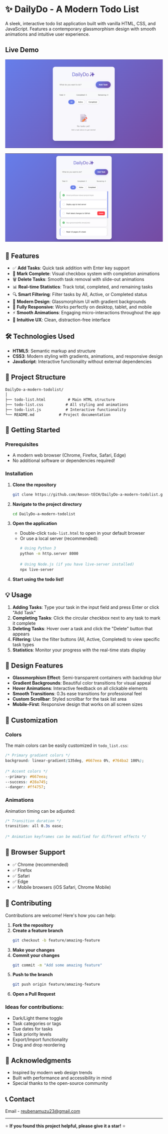 # ✨ DailyDo - A Modern Todo List

A sleek, interactive todo list application built with vanilla HTML, CSS, and JavaScript. Features a contemporary glassmorphism design with smooth animations and intuitive user experience.

## Live Demo

![Todo List Preview](./preview/image.png)

![Todo List Preview](./preview/image2.png)

## 🚀 Features

- ✅ **Add Tasks**: Quick task addition with Enter key support
- 🎯 **Mark Complete**: Visual checkbox system with completion animations
- 🗑️ **Delete Tasks**: Smooth task removal with slide-out animations
- 📊 **Real-time Statistics**: Track total, completed, and remaining tasks
- 🔍 **Smart Filtering**: Filter tasks by All, Active, or Completed status
- 🎨 **Modern Design**: Glassmorphism UI with gradient backgrounds
- 📱 **Fully Responsive**: Works perfectly on desktop, tablet, and mobile
- ⚡ **Smooth Animations**: Engaging micro-interactions throughout the app
- 🎯 **Intuitive UX**: Clean, distraction-free interface

## 🛠️ Technologies Used

- **HTML5**: Semantic markup and structure
- **CSS3**: Modern styling with gradients, animations, and responsive design
- **JavaScript**: Interactive functionality without external dependencies

## 📂 Project Structure

```
DailyDo-a-modern-todolist/
│
├── todo-list.html          # Main HTML structure
├── todo-list.css          # All styling and animations
├── todo-list.js           # Interactive functionality
└── README.md           # Project documentation
```

## 🚀 Getting Started

### Prerequisites

- A modern web browser (Chrome, Firefox, Safari, Edge)
- No additional software or dependencies required!

### Installation

1. **Clone the repository**
   ```bash
   git clone https://github.com/Amson-tECH/DailyDo-a-modern-todolist.git
   ```

2. **Navigate to the project directory**
   ```bash
   cd DailyDo-a-modern-todolist
   ```

3. **Open the application**
   - Double-click `todo-list.html` to open in your default browser
   - Or use a local server (recommended):
     ```bash
     # Using Python 3
     python -m http.server 8000
     
     # Using Node.js (if you have live-server installed)
     npx live-server
     ```

4. **Start using the todo list!**

## 💡 Usage

1. **Adding Tasks**: Type your task in the input field and press Enter or click "Add Task"
2. **Completing Tasks**: Click the circular checkbox next to any task to mark it complete
3. **Deleting Tasks**: Hover over a task and click the "Delete" button that appears
4. **Filtering**: Use the filter buttons (All, Active, Completed) to view specific task types
5. **Statistics**: Monitor your progress with the real-time stats display

## 🎨 Design Features

- **Glassmorphism Effect**: Semi-transparent containers with backdrop blur
- **Gradient Backgrounds**: Beautiful color transitions for visual appeal
- **Hover Animations**: Interactive feedback on all clickable elements
- **Smooth Transitions**: 0.3s ease transitions for professional feel
- **Custom Scrollbar**: Styled scrollbar for the task list area
- **Mobile-First**: Responsive design that works on all screen sizes

## 🔧 Customization

### Colors
The main colors can be easily customized in `todo_list.css`:

```css
/* Primary gradient colors */
background: linear-gradient(135deg, #667eea 0%, #764ba2 100%);

/* Accent colors */
--primary: #667eea;
--success: #28a745;
--danger: #ff4757;
```

### Animations
Animation timing can be adjusted:

```css
/* Transition duration */
transition: all 0.3s ease;

/* Animation keyframes can be modified for different effects */
```

## 📱 Browser Support

- ✅ Chrome (recommended)
- ✅ Firefox
- ✅ Safari
- ✅ Edge
- ✅ Mobile browsers (iOS Safari, Chrome Mobile)

## 🤝 Contributing

Contributions are welcome! Here's how you can help:

1. **Fork the repository**
2. **Create a feature branch**
   ```bash
   git checkout -b feature/amazing-feature
   ```
3. **Make your changes**
4. **Commit your changes**
   ```bash
   git commit -m "Add some amazing feature"
   ```
5. **Push to the branch**
   ```bash
   git push origin feature/amazing-feature
   ```
6. **Open a Pull Request**

### Ideas for contributions:
- Dark/Light theme toggle
- Task categories or tags
- Due dates for tasks
- Task priority levels
- Export/Import functionality
- Drag and drop reordering



## 🌟 Acknowledgments

- Inspired by modern web design trends
- Built with performance and accessibility in mind
- Special thanks to the open-source community

## 📞 Contact

Email - reubenamuzu23@gmail.com



---

⭐ **If you found this project helpful, please give it a star!** ⭐